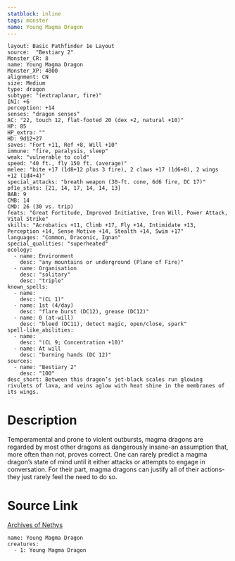 ```yaml
---
statblock: inline
tags: monster
name: Young Magma Dragon
---
```

```statblock
layout: Basic Pathfinder 1e Layout
source:  "Bestiary 2"
Monster_CR: 8
name: Young Magma Dragon
Monster_XP: 4800
alignment: CN
size: Medium
type: dragon
subtype: "(extraplanar, fire)"
INI: +6
perception: +14
senses: "dragon senses"
AC: "22, touch 12, flat-footed 20 (dex +2, natural +10)"
HP: 85
HP_extra: ""
HD: 9d12+27
saves: "Fort +11, Ref +8, Will +10"
immune: "fire, paralysis, sleep"
weak: "vulnerable to cold"
speed: "40 ft., fly 150 ft. (average)"
melee: "bite +17 (1d8+12 plus 3 fire), 2 claws +17 (1d6+8), 2 wings +12 (1d4+4)"
special_attacks: "breath weapon (30-ft. cone, 6d6 fire, DC 17)"
pf1e_stats: [21, 14, 17, 14, 14, 13]
BAB: 9
CMB: 14
CMD: 26 (30 vs. trip)
feats: "Great Fortitude, Improved Initiative, Iron Will, Power Attack, Vital Strike"
skills: "Acrobatics +11, Climb +17, Fly +14, Intimidate +13, Perception +14, Sense Motive +14, Stealth +14, Swim +17"
languages: "Common, Draconic, Ignan"
special_qualities: "superheated"
ecology:
  - name: Environment
    desc: "any mountains or underground (Plane of Fire)"
  - name: Organisation
    desc: "solitary"
    desc: "triple"
known_spells:
  - name:
    desc: "(CL 1)"
  - name: 1st (4/day)
    desc: "flare burst (DC12), grease (DC12)"
  - name: 0 (at-will)
    desc: "bleed (DC11), detect magic, open/close, spark"
spell-like_abilities:
  - name:
    desc: "(CL 9; Concentration +10)"
  - name: At will
    desc: "burning hands (DC 12)"
sources:
  - name: "Bestiary 2"
    desc: "100"
desc_short: Between this dragon’s jet-black scales run glowing rivulets of lava, and veins aglow with heat shine in the membranes of its wings. 
```
# Description
Temperamental and prone to violent outbursts, magma dragons are regarded by most other dragons as dangerously insane-an assumption that, more often than not, proves correct. One can rarely predict a magma dragon’s state of mind until it either attacks or attempts to engage in conversation. For their part, magma dragons can justify all of their actions-they just rarely feel the need to do so.
# Source Link
[Archives of Nethys](https://aonprd.com/MonsterDisplay.aspx?ItemName=Young%20Magma%20Dragon)
```encounter-table
name: Young Magma Dragon
creatures:
  - 1: Young Magma Dragon
```
